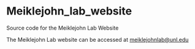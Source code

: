 # Meiklejohn_lab_website
Source code for the Meiklejohn Lab Website

The Meiklejohn Lab website can be accessed at meiklejohnlab@unl.edu
